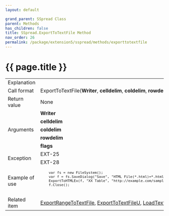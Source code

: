 ```yaml
---
layout: default

grand_parent: SSpread Class
parent: Methods
has_children: false
title: SSpread.ExportToTextFile Method
nav_order: 26
permalink: /package/extension5/sspread/methods/exporttotextfile
---
```

# {{ page.title }}

<table>
  <tr>
    <td>Explanation</td>
    <td colspan="2"></td>
  </tr>
  <tr>
    <td>Call format</td>
    <td colspan="2">ExportToTextFile(<b>Writer</b>, <b>celldelim</b>, <b>coldelim</b>, <b>rowdelim</b>, <b>flags</b>)</td>
  </tr>
  <tr>
    <td>Return value</td>
    <td colspan="2">None</td>
  </tr>  
  <tr>
    <td rowspan="5">Arguments</td>
    <td><b>Writer</b></td>
    <td></td>
  </tr>
  <tr>
    <td><b>celldelim</b></td>
    <td></td>
  </tr>
  <tr>
    <td><b>coldelim</b></td>
    <td></td>
  </tr>
  <tr>
    <td><b>rowdelim</b></td>
    <td></td>
  </tr>
  <tr>
    <td><b>flags</b></td>
    <td></td>
  </tr>
  <tr>
    <td rowspan="2">Exception</td>
    <td>EXT-25</td>
    <td></td>
  </tr>
  <tr>
    <td>EXT-28</td>
    <td></td>
  </tr>
  <tr>
    <td>Example of use</td>
    <td colspan="2"><code><pre>
    var fs = new FileSystem();
    var f = fs.SaveDialog("Save", "HTML File(*.html)=*.html", "html", "");
    ExportToHTMLEx(f, "XX Table", "http://example.com/sample.css", "ctable", "ctr", "ctd", "cth");
    f.Close();
    </pre></code></td>
  </tr>
  <tr>
    <td>Related item</td>
    <td colspan="2"><a href="/package/extension5/sspread/methods/exportrangetotextfile">ExportRangeToTextFile</a>, <a href="/package/extension5/sspread/methods/exporttotextfileu">ExportToTextFileU</a>, <a href="/package/extension5/sspread/methods/loadtextfile">LoadTextFile</a> method</td>
  </tr>
</table>
